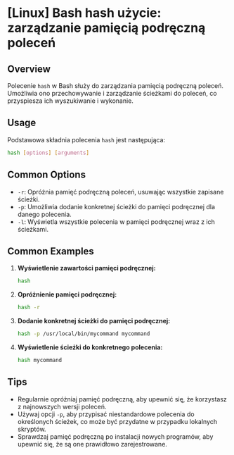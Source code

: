 # [Linux] Bash hash użycie: zarządzanie pamięcią podręczną poleceń

## Overview
Polecenie `hash` w Bash służy do zarządzania pamięcią podręczną poleceń. Umożliwia ono przechowywanie i zarządzanie ścieżkami do poleceń, co przyspiesza ich wyszukiwanie i wykonanie.

## Usage
Podstawowa składnia polecenia `hash` jest następująca:

```bash
hash [options] [arguments]
```

## Common Options
- `-r`: Opróżnia pamięć podręczną poleceń, usuwając wszystkie zapisane ścieżki.
- `-p`: Umożliwia dodanie konkretnej ścieżki do pamięci podręcznej dla danego polecenia.
- `-l`: Wyświetla wszystkie polecenia w pamięci podręcznej wraz z ich ścieżkami.

## Common Examples
1. **Wyświetlenie zawartości pamięci podręcznej:**
   ```bash
   hash
   ```

2. **Opróżnienie pamięci podręcznej:**
   ```bash
   hash -r
   ```

3. **Dodanie konkretnej ścieżki do pamięci podręcznej:**
   ```bash
   hash -p /usr/local/bin/mycommand mycommand
   ```

4. **Wyświetlenie ścieżki do konkretnego polecenia:**
   ```bash
   hash mycommand
   ```

## Tips
- Regularnie opróżniaj pamięć podręczną, aby upewnić się, że korzystasz z najnowszych wersji poleceń.
- Używaj opcji `-p`, aby przypisać niestandardowe polecenia do określonych ścieżek, co może być przydatne w przypadku lokalnych skryptów.
- Sprawdzaj pamięć podręczną po instalacji nowych programów, aby upewnić się, że są one prawidłowo zarejestrowane.